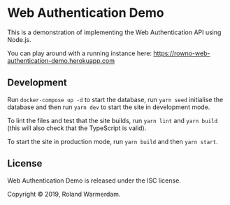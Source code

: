 # Web Authentication Demo

This is a demonstration of implementing the Web Authentication API using Node.js.

You can play around with a running instance here: https://rowno-web-authentication-demo.herokuapp.com

## Development

Run `docker-compose up -d` to start the database, run `yarn seed` initialise the database and then run `yarn dev` to start the site in development mode.

To lint the files and test that the site builds, run `yarn lint` and `yarn build` (this will also check that the TypeScript is valid).

To start the site in production mode, run `yarn build` and then `yarn start`.

## License

Web Authentication Demo is released under the ISC license.

Copyright © 2019, Roland Warmerdam.
